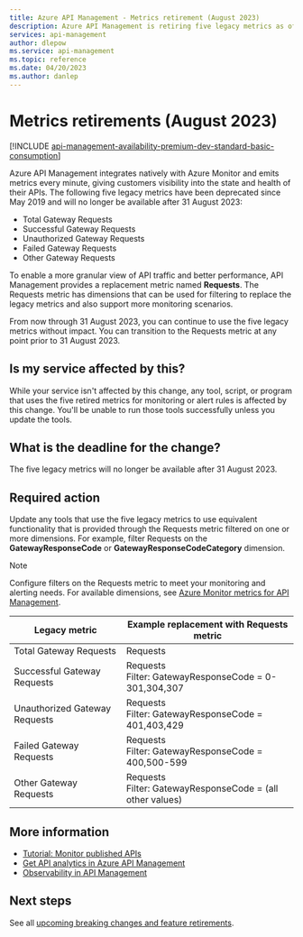 ```yaml
---
title: Azure API Management - Metrics retirement (August 2023)
description: Azure API Management is retiring five legacy metrics as of August 2023. If you monitor your API Management instance using these metrics, you must update your monitoring settings and alert rules to use the Requests metric.
services: api-management
author: dlepow
ms.service: api-management
ms.topic: reference
ms.date: 04/20/2023
ms.author: danlep
---
```


# Metrics retirements (August 2023)

[!INCLUDE [api-management-availability-premium-dev-standard-basic-consumption](../../../includes/api-management-availability-premium-dev-standard-basic-consumption.md)]

Azure API Management integrates natively with Azure Monitor and emits metrics every minute, giving customers visibility into the state and health of their APIs. The following five legacy metrics have been deprecated since May 2019 and will no longer be available after 31 August 2023:

* Total Gateway Requests
* Successful Gateway Requests
* Unauthorized Gateway Requests
* Failed Gateway Requests
* Other Gateway Requests

To enable a more granular view of API traffic and better performance, API Management provides a replacement metric named **Requests**. The Requests metric has dimensions that can be used for filtering to replace the legacy metrics and also support more monitoring scenarios. 

From now through 31 August 2023, you can continue to use the five legacy metrics without impact. You can transition to the Requests metric at any point prior to 31 August 2023. 

## Is my service affected by this?

While your service isn't affected by this change, any tool, script, or program that uses the five retired metrics for monitoring or alert rules is affected by this change. You'll be unable to run those tools successfully unless you update the tools.

## What is the deadline for the change?

The five legacy metrics will no longer be available after 31 August 2023.

## Required action

Update any tools that use the five legacy metrics to use equivalent functionality that is provided through the Requests metric filtered on one or more dimensions. For example, filter Requests on the **GatewayResponseCode** or **GatewayResponseCodeCategory** dimension.

> [!NOTE]
> Configure filters on the Requests metric to meet your monitoring and alerting needs. For available dimensions, see [Azure Monitor metrics for API Management](../../azure-monitor/essentials/metrics-supported.md#microsoftapimanagementservice).


|Legacy metric  |Example replacement with Requests metric|
|---------|---------|
|Total Gateway Requests     | Requests        |
|Successful Gateway Requests     | Requests<br/> Filter: GatewayResponseCode = 0-301,304,307        |
|Unauthorized Gateway Requests     |  Requests<br/> Filter: GatewayResponseCode = 401,403,429      |
|Failed Gateway Requests     | Requests<br/> Filter: GatewayResponseCode = 400,500-599               |
|Other Gateway Requests     |  Requests<br/> Filter: GatewayResponseCode = (all other values)      |

## More information

* [Tutorial: Monitor published APIs](../api-management-howto-use-azure-monitor.md)
* [Get API analytics in Azure API Management](../howto-use-analytics.md)
* [Observability in API Management](../observability.md)

## Next steps

See all [upcoming breaking changes and feature retirements](overview.md).
